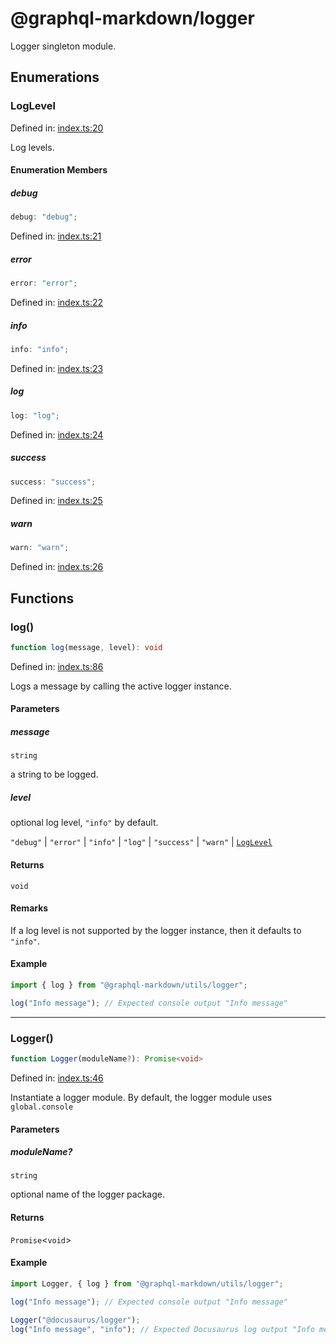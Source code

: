 # @graphql-markdown/logger

Logger singleton module.

## Enumerations

### LogLevel

Defined in: [index.ts:20](https://github.com/graphql-markdown/graphql-markdown/blob/main/packages/logger/src/index.ts#L20)

Log levels.

#### Enumeration Members

##### debug

```ts
debug: "debug";
```

Defined in: [index.ts:21](https://github.com/graphql-markdown/graphql-markdown/blob/main/packages/logger/src/index.ts#L21)

##### error

```ts
error: "error";
```

Defined in: [index.ts:22](https://github.com/graphql-markdown/graphql-markdown/blob/main/packages/logger/src/index.ts#L22)

##### info

```ts
info: "info";
```

Defined in: [index.ts:23](https://github.com/graphql-markdown/graphql-markdown/blob/main/packages/logger/src/index.ts#L23)

##### log

```ts
log: "log";
```

Defined in: [index.ts:24](https://github.com/graphql-markdown/graphql-markdown/blob/main/packages/logger/src/index.ts#L24)

##### success

```ts
success: "success";
```

Defined in: [index.ts:25](https://github.com/graphql-markdown/graphql-markdown/blob/main/packages/logger/src/index.ts#L25)

##### warn

```ts
warn: "warn";
```

Defined in: [index.ts:26](https://github.com/graphql-markdown/graphql-markdown/blob/main/packages/logger/src/index.ts#L26)

## Functions

### log()

```ts
function log(message, level): void
```

Defined in: [index.ts:86](https://github.com/graphql-markdown/graphql-markdown/blob/main/packages/logger/src/index.ts#L86)

Logs a message by calling the active logger instance.

#### Parameters

##### message

`string`

a string to be logged.

##### level

optional log level, `"info"` by default.

`"debug"` | `"error"` | `"info"` | `"log"` | `"success"` | `"warn"` | [`LogLevel`](#loglevel)

#### Returns

`void`

#### Remarks

If a log level is not supported by the logger instance, then it defaults to `"info"`.

#### Example

```js
import { log } from "@graphql-markdown/utils/logger";

log("Info message"); // Expected console output "Info message"
```

***

### Logger()

```ts
function Logger(moduleName?): Promise<void>
```

Defined in: [index.ts:46](https://github.com/graphql-markdown/graphql-markdown/blob/main/packages/logger/src/index.ts#L46)

Instantiate a logger module.
By default, the logger module uses `global.console`

#### Parameters

##### moduleName?

`string`

optional name of the logger package.

#### Returns

`Promise`\<`void`\>

#### Example

```js
import Logger, { log } from "@graphql-markdown/utils/logger";

log("Info message"); // Expected console output "Info message"

Logger("@docusaurus/logger");
log("Info message", "info"); // Expected Docusaurus log output "Info message"
```

